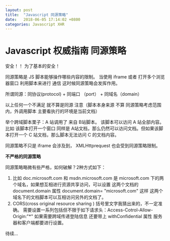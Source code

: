 ```yaml
---
layout: post
title:  "Javascript 同源策略"
date:   2018-06-05 17:14:02 +0800
categories: Javascript XHR
---
```

# Javascript 权威指南 同源策略

安全！！ 为了基本的安全！

同源策略是 JS 脚本能够操作哪些内容的限制。 
当使用 iframe 或者 打开多个浏览器窗口 利用脚本来进行 通信 这时候同源策略会发挥作用。 

所谓同源：同协议(protocol) + 同端口 （port） + 同域名（domain）

以上任何一个不满足 就不算是同源
注意（脚本本身来源 不算 同源策略考虑范围内，外调用脚本 主要看执行的环境是当前文档）

举个跨域脚本栗子：A 站调用了 来自 B站脚本。 该脚本可以访问 A 站全部内容。比如 该脚本打开一个窗口 同样是 A站文档，那么仍然可以访问文档。但如果该脚本打开一个 C 站文档，那么脚本无法访问 C 的文档内容。 

同源策略不只是 iframe 会涉及到， XMLHttprequest 也会受到同源策略限制。 

**不严格的同源策略**

同源策略略微有些严格，如何破解？2种方式如下：

1. 比如 doc.microsoft.com 和 msdn.microsoft.com 是 microsoft.com 下的两个域名，如果想互相进行资源共享访问，可以设置 这两个文档的 document.domain 属性   document.domain= "microsoft.com"  这样 这两个域名下的文档脚本可以互相访问另外的文档了。 
2. CORS(cross original resource sharing ) 括号里文字我猜出来的，不一定准确。 需要设置一系列包括但不限于如下请求头：Access-Cotrol-Allow-Origin:"*"
如果需要跨域传递登陆信息 还要带上 withConfidential 属性  服务器和客户端都要进行设置。 



 





待续...





 

 



[jekyll-docs]: https://jekyllrb.com/docs/home
[jekyll-gh]:   https://github.com/jekyll/jekyll
[jekyll-talk]: https://talk.jekyllrb.com/
